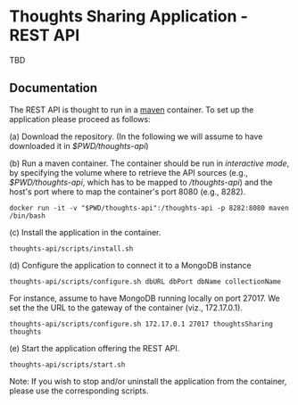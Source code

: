 # Thoughts Sharing Application - REST API

TBD

## Documentation

The REST API is thought to run in a [maven](https://hub.docker.com/_/maven/) container. To set up the application please proceed as follows:

(a) Download the repository. (In the following we will assume to have downloaded it in _$PWD/thoughts-api_) 

(b) Run a maven container. The container should be run in _interactive mode_, by specifying the volume where to retrieve the API sources (e.g., _$PWD/thoughts-api_, which has to be mapped to _/thoughts-api_) and the host's port where to map the container's port 8080 (e.g., 8282).
```
docker run -it -v "$PWD/thoughts-api":/thoughts-api -p 8282:8080 maven /bin/bash
```

(c) Install the application in the container.
```
thoughts-api/scripts/install.sh
```

(d) Configure the application to connect it to a MongoDB instance
```
thoughts-api/scripts/configure.sh dbURL dbPort dbName collectionName
```
For instance, assume to have MongoDB running locally on port 27017. We set the the URL to the gateway of the container (viz., 172.17.0.1).
```
thoughts-api/scripts/configure.sh 172.17.0.1 27017 thoughtsSharing thoughts
``` 

(e) Start the application offering the REST API.
```
thoughts-api/scripts/start.sh
```

Note: If you wish to stop and/or uninstall the application from the container, please use the corresponding scripts.
